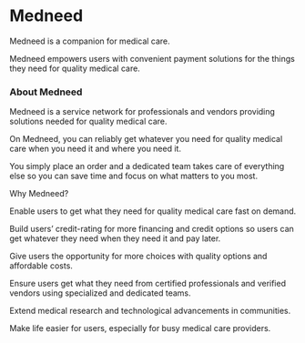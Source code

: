 # Medneed

Medneed is a companion for medical care.

Medneed empowers users with convenient payment solutions for the things they need for quality medical care.


### About Medneed
Medneed is a service network for professionals and vendors providing solutions needed for quality medical care. 

On Medneed, you can reliably get whatever you need for quality medical care when you need it and where you need it.

You simply place an order and a dedicated team takes care of everything else so you can save time and focus on what matters to you most.


Why Medneed?

Enable users to get what they need for quality medical care fast on demand.

Build users’ credit-rating for more financing and credit options so users can get whatever they need when they need it and pay later.

Give users the opportunity for more choices with quality options and affordable costs.

Ensure users get what they need from certified professionals and verified vendors using specialized and dedicated teams.

Extend medical research and technological advancements in communities.

Make life easier for users, especially for busy medical care providers.



